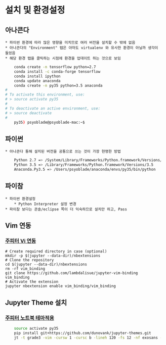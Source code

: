 # 설치 및 환경설정

## 아나콘다
    * 파이썬 환경에 따라 많은 영향을 미치므로 여러 버전을 설치할 수 밖에 없음
    * 아나콘다의 "Environment" 탭은 아마도 virtualenv 와 유사한 환경이 아닐까 생각이 들었음
    * 해당 환경 탭을 클릭하는 시점에 환경을 업데이트 하는 것으로 보임
```bash
    conda create -n tensorflow python=2.7
    conda install -c conda-forge tensorflow
    conda install ipython
    conda update anaconda
    conda create -n py35 python=3.5 anaconda
#
# To activate this environment, use:
# > source activate py35
#
# To deactivate an active environment, use:
# > source deactivate
#
    py35) psyoblade@psyoblade-mac:~$
```

## 파이썬
    * 아나콘다 통해 설치된 버전을 공통으로 쓰는 것이 가장 현명한 방법
```bash
    Python 2.7 => /System/Library/Frameworks/Python.framework/Versions/2.7
    Python 3.5 => /Library/Frameworks/Python.framework/Versions/3.5
    Anaconda.Py3.5 => /Users/psyoblade/anaconda/envs/py35/bin/python
```

## 파이참
    * 파이썬 환경설정
        * Python Interpreter 설정 변경
    * 파이참 보다는 콘솔/eclipse 쪽이 더 익숙하므로 설치만 하고, Pass

## Vim 연동
### [주피터 Vi 연동](https://github.com/lambdalisue/jupyter-vim-binding)
```
# Create required directory in case (optional)
mkdir -p $(jupyter --data-dir)/nbextensions
# Clone the repository
cd $(jupyter --data-dir)/nbextensions
rm -rf vim_binding
git clone https://github.com/lambdalisue/jupyter-vim-binding vim_binding
# Activate the extension
jupyter nbextension enable vim_binding/vim_binding
```

## Jupyter Theme 설치

### [주피터 노트북 테마적용](http://haanjack.github.io/jupyter/theme/2016/03/08/jupyter-theme.html)
```bash
    source activate py35
    pip install git+https://github.com/dunovank/jupyter-themes.git
    jt -t grade3 -vim -cursw 1 -cursc b -lineh 120 -fs 12 -nf exosans -nfs 11 -ofs 13 -altp; jupyter notebook
```



